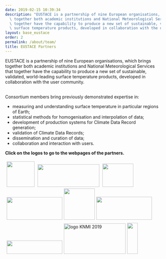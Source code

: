 ```yaml
---
date: 2019-02-15 10:39:34
description: "EUSTACE is a partnership of nine European organisations, which brings\
  \ together both academic institutions and National Meteorological Services that\
  \ together have the capability to produce a new set of sustainable, validated, world-leading\
  \ surface temperature products, developed in collaboration with the user community.\_"
layout: base_eustace
order: 2
permalink: /about/team/
title: EUSTACE Partners
---
```


<p>EUSTACE is a partnership of nine European organisations, which brings together both academic institutions and National Meteorological Services that together have the capability to produce a new set of sustainable, validated, world-leading surface temperature products, developed in collaboration with the user community. </p>
<p><br>Consortium members bring previously demonstrated expertise in:</p>
<ul>
<li><span>measuring and understanding surface temperature in particular regions of Earth; </span></li>
<li><span>statistical methods for homogenisation and interpolation of data; </span></li>
<li><span>development of production systems for Climate Data Record generation; </span></li>
<li><span>validation of Climate Data Records; </span></li>
<li><span>dissemination and curation of data; </span></li>
<li><span>collaboration and interaction with users.</span></li>
</ul>
<p></p>
<p><strong>Click on the logos to go to the webpages of the partners.</strong></p>
<p><a href="/about/team/met-office" title="Partner - Met Office"><img height="82" src="{{ site.baseurl }}/assets/media/uploads/partner_logos/met_office.jpg" style="margin: 5px;" width="90"></a><a href="/about/team/university-of-reading/" title="Partner - University of Reading"><img height="73" src="{{ site.baseurl }}/assets/media/uploads/partner_logos/reading_logo.png" style="margin: 5px;" width="200"></a><a href="/about/team/university-of-bern/" title="Partner - University of Bern"><img height="75" src="{{ site.baseurl }}/assets/media/uploads/partner_logos/uni_of_bern.png" style="margin: 5px;" width="100"></a><a href="/about/team/stfc/" title="Partner - STFC"><img height="73" src="{{ site.baseurl }}/assets/media/uploads/partner_logos/stfc_logo.jpg" style="margin: 5px;" width="180"></a><img height="101" src="{{ site.baseurl }}/assets/media/uploads/Logos/university_of_edinburgh_ceremonial_roundel.svg.png" width="100"><a href="/about/team/university-of-bath/" title="Partner - University of Bath"><img height="74" src="{{ site.baseurl }}/assets/media/uploads/partner_logos/uob_logo.png" style="margin: 5px;" width="180"></a><a href="/about/team/university-of-leicester"><img height="43" src="{{ site.baseurl }}/assets/media/uploads/partner_logos/uol_logo.jpg" style="margin: 5px;" width="180"></a><a href="/about/team/knmi/" title="Partner - University of Leicester"><img height="98" src="{{ site.baseurl }}/assets/media/uploads/logo_knmi_2019.jpg" title="logo KNMI 2019" width="200"></a><a href="/about/team/dmi/" title="Partner - DMI"><img height="100" src="{{ site.baseurl }}/assets/media/uploads/partner_logos/dmi_logo.gif" style="margin: 5px;" width="34"></a></p>
